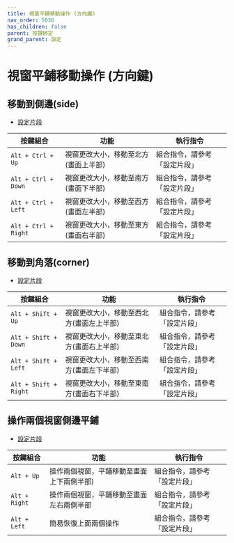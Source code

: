 ```yaml
---
title: 視窗平鋪移動操作 (方向鍵)
nav_order: 5036
has_children: false
parent: 按鍵綁定
grand_parent: 設定
---
```



# 視窗平鋪移動操作 (方向鍵)


## 移動到側邊(side)

* [設定片段](https://github.com/samwhelp/lubuntu-adjustment/tree/main/prototype/main/lxqt-config/Main/asset/overlay/etc/skel/.config/openbox/helper/share/gen/openbox-gen-rc/Section/Keybind/WindowTilingMoveSide.php#L47-L86)

| 按鍵組合          | 功能           | 執行指令              |
| ----------------- | -------------- | ---------------------------- |
| `Alt + Ctrl + Up` | 視窗更改大小，移動至北方(畫面上半部) | 組合指令，請參考「設定片段」 |
| `Alt + Ctrl + Down` | 視窗更改大小，移動至南方(畫面下半部)  | 組合指令，請參考「設定片段」 |
| `Alt + Ctrl + Left` | 視窗更改大小，移動至西方(畫面左半部) | 組合指令，請參考「設定片段」  |
| `Alt + Ctrl + Right` | 視窗更改大小，移動至東方(畫面右半部) | 組合指令，請參考「設定片段」 |




## 移動到角落(corner)

* [設定片段](https://github.com/samwhelp/lubuntu-adjustment/tree/main/prototype/main/lxqt-config/Main/asset/overlay/etc/skel/.config/openbox/helper/share/gen/openbox-gen-rc/Section/Keybind/WindowTilingMoveCorner.php#L47-L86)


| 按鍵組合          | 功能           | 執行指令              |
| ----------------- | -------------- | ---------------------------- |
| `Alt + Shift + Up` | 視窗更改大小，移動至西北方(畫面左上半部) | 組合指令，請參考「設定片段」    |
| `Alt + Shift + Down` | 視窗更改大小，移動至東北方(畫面右上半部) | 組合指令，請參考「設定片段」 |
| `Alt + Shift + Left` | 視窗更改大小，移動至西南方(畫面左下半部) | 組合指令，請參考「設定片段」 |
| `Alt + Shift + Right` | 視窗更改大小，移動至東南方(畫面右下半部) | 組合指令，請參考「設定片段」 |




## 操作兩個視窗側邊平鋪

* [設定片段](https://github.com/samwhelp/lubuntu-adjustment/tree/main/prototype/main/lxqt-config/Main/asset/overlay/etc/skel/.config/openbox/helper/share/gen/openbox-gen-rc/Section/Keybind/WindowTiling.php#L82-L157)


| 按鍵組合          | 功能           | 執行指令              |
| ----------------- | -------------- | ---------------------------- |
| `Alt + Up` | 操作兩個視窗，平鋪移動至畫面上下兩側半部) | 組合指令，請參考「設定片段」    |
| `Alt + Right` | 操作兩個視窗，平鋪移動至畫面左右兩側半部 | 組合指令，請參考「設定片段」    |
| `Alt + Left` | 簡易恢復上面兩個操作 | 組合指令，請參考「設定片段」    |
